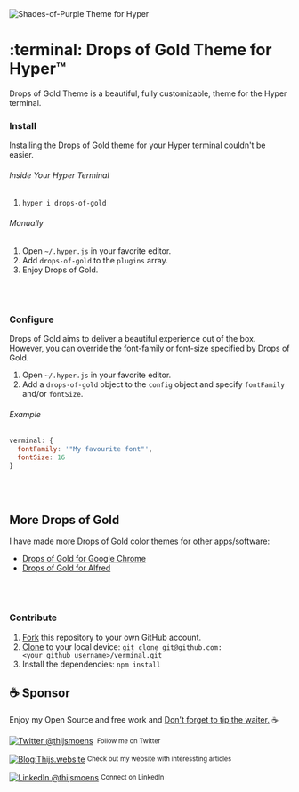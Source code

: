 <img align="center" src="https://raw.githubusercontent.com/ahmadawais/Shades-of-Purple-Hyper/master/images/Shades-of-Purple-Hyper.gif" alt="Shades-of-Purple Theme for Hyper" />

# :terminal: Drops of Gold Theme for Hyper™

Drops of Gold Theme is a beautiful, fully customizable, theme for the Hyper terminal.

### Install

Installing the Drops of Gold theme for your Hyper terminal couldn't be easier.

###### Inside Your Hyper Terminal

1. `hyper i drops-of-gold`

###### Manually

1. Open `~/.hyper.js` in your favorite editor.
2. Add `drops-of-gold` to the `plugins` array.
3. Enjoy Drops of Gold.

<br>
<br>

### Configure

Drops of Gold aims to deliver a beautiful experience out of the box. However, you can override the font-family or font-size specified by Drops of Gold.

1. Open `~/.hyper.js` in your favorite editor.
2. Add a `drops-of-gold` object to the `config` object and specify `fontFamily` and/or `fontSize`.

###### Example

```javascript
verminal: {
  fontFamily: '"My favourite font"',
  fontSize: 16
}
```

<br>
<br>

## More Drops of Gold

I have made more Drops of Gold color themes for other apps/software:

-   [Drops of Gold for Google Chrome](https://github.com/thijswmoens/drops-of-gold-google-chrome)
-   [Drops of Gold for Alfred](https://github.com/thijswmoens/drops-of-gold-alfred)

<br><br>

### Contribute

1. [Fork](https://help.github.com/articles/fork-a-repo/) this repository to your own GitHub account.
2. [Clone](https://help.github.com/articles/cloning-a-repository/) to your local device: `git clone git@github.com:<your_github_username>/verminal.git`
3. Install the dependencies: `npm install`

## :coffee: Sponsor

Enjoy my Open Source and free work and [Don't forget to tip the waiter.](https://github.com/thijswmoens/sponsor) ☕

<div align="left">
    <p><a href="https://twitter.com/thijsmoens/"><img alt="Twitter @thijsmoens" align="center" src="https://img.shields.io/badge/-@thijsmoens-gray.svg?colorA=3d3d3d&colorB=3d3d3d&style=for-the-badge" /></a>&nbsp;<small> Follow me on Twitter</small></p>
    <p><a href="https://thijs.website/"><img alt="Blog:Thijs.website" align="center" src="https://img.shields.io/badge/-Thijs.website-gray.svg?colorA=a08f68&colorB=a08f68&style=for-the-badge" /></a>&nbsp;<small>Check out my website with interessting articles</small></p>
    <p><a href="https://www.linkedin.com/in/thijsmoens/"><img alt="LinkedIn @thijsmoens" align="center" src="https://img.shields.io/badge/LINKEDIN-gray.svg?colorA=2d2d2d&colorB=2d2d2d&style=for-the-badge" /></a>&nbsp;<small>Connect on LinkedIn</small></p>
</div>
